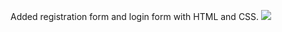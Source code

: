 Added registration form and login form with HTML and CSS.
<img src="https://github.com/projectgithubrit/TrainingSession2/blob/main/Screenshot%20(4).png">
